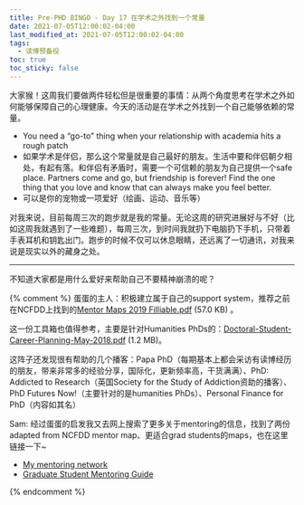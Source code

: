 ```yaml
---
title: Pre-PHD BINGO - Day 17 在学术之外找到一个常量
date: 2021-07-05T12:00:02-04:00
last_modified_at: 2021-07-05T12:00:02-04:00
tags:
  - 读博预备役
toc: true
toc_sticky: false
---
```


大家猴！这周我们要做两件轻松但是很重要的事情：从两个角度思考在学术之外如何能够保障自己的心理健康。今天的活动是在学术之外找到一个自己能够依赖的常量。

<!--more-->

- You need a “go-to” thing when your relationship with academia hits a rough patch
- 如果学术是伴侣，那么这个常量就是自己最好的朋友。生活中要和伴侣朝夕相处，有起有落。和伴侣有矛盾时，需要一个可信赖的朋友为自己提供一个safe place. Partners come and go, but friendship is forever! Find the one thing that you love and know that can always make you feel better.
- 可以是你的宠物或一项爱好（绘画、运动、音乐等）

对我来说，目前每周三次的跑步就是我的常量。无论这周的研究进展好与不好（比如这周我就遇到了一些难题），每周三次，到时间我就扔下电脑扔下手机，只带着手表耳机和钥匙出门。跑步的时候不仅可以休息眼睛，还远离了一切通讯，对我来说是现实以外的藏身之处。

---
不知道大家都是用什么爱好来帮助自己不要精神崩溃的呢？

{% comment %}
蛋蛋的主人：积极建立属于自己的support system，推荐之前在NCFDD上找到的[Mentor Maps 2019 Filliable.pdf](https://womenoverseas.com/uploads/short-url/89hwqOLUWyWiUAcOIDxe83N4N8S.pdf) (57.0 KB) 。

这一份工具箱也值得参考，主要是针对Humanities PhDs的：[Doctoral-Student-Career-Planning-May-2018.pdf](https://womenoverseas.com/uploads/short-url/sCoJlSqt1dXie31DaulVg8HQVSE.pdf) (1.2 MB)。

这阵子还发现很有帮助的几个播客：Papa PhD（每期基本上都会采访有读博经历的朋友，带来非常多的经验分享，国际化，更新频率高，干货满满）、PhD: Addicted to Research（英国Society for the Study of Addiction资助的播客）、PhD Futures Now!（主要针对的是humanities PhDs）、Personal Finance for PhD（内容如其名）

Sam: 经过蛋蛋的启发我又去网上搜索了更多关于mentoring的信息，找到了两份adapted from NCFDD mentor map、更适合grad students的maps，也在这里链接一下~
-   [My mentoring network](https://advance.cc.lehigh.edu/sites/advance.cc.lehigh.edu/files/MENTORNETWORKMAP.pdf)
-   [Graduate Student Mentoring Guide](https://rackham.umich.edu/downloads/student-mentoring-handbook.pdf)

{% endcomment %}